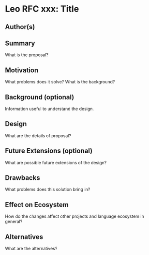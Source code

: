 # Leo RFC xxx: Title

## Author(s)

## Summary

What is the proposal?

## Motivation

What problems does it solve? What is the background?

## Background (optional)

Information useful to understand the design.

## Design

What are the details of proposal?

## Future Extensions (optional)

What are possible future extensions of the design?

## Drawbacks

What problems does this solution bring in?

## Effect on Ecosystem

How do the changes affect other projects and language ecosystem in general?

## Alternatives

What are the alternatives?
